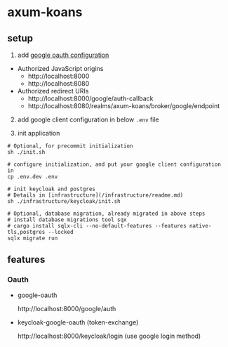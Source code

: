 # axum-koans

## setup

1. add [google oauth configuration](https://console.cloud.google.com/apis/credentials)

- Authorized JavaScript origins
  - http://localhost:8000
  - http://localhost:8080
- Authorized redirect URIs
  - http://localhost:8000/google/auth-callback
  - http://localhost:8080/realms/axum-koans/broker/google/endpoint

2. add google client configuration in below `.env` file

3. init application

```shell
# Optional, for precommit initialization
sh ./init.sh

# configure initialization, and put your google client configuration in
cp .env.dev .env

# init keycloak and postgres
# Details in [infrastructure](/infrastructure/readme.md)
sh ./infrastructure/keycloak/init.sh

# Optional, database migration, already migrated in above steps
# install database migrations tool sqx
# cargo install sqlx-cli --no-default-features --features native-tls,postgres --locked
sqlx migrate run
```

## features

### Oauth

- google-oauth

  http://localhost:8000/google/auth

- keycloak-google-oauth (token-exchange)

  http://localhost:8000/keycloak/login (use google login method)
